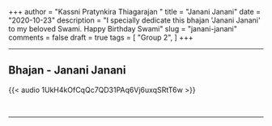 +++
author = "Kassni Pratynkira Thiagarajan "
title = "Janani Janani"
date = "2020-10-23"
description = "I specially dedicate this bhajan 'Janani Janani' to my beloved Swami. Happy Birthday Swami"
slug = "janani-janani"
comments = false
draft = true
tags = [
    "Group 2",
]
+++

---

## Bhajan - Janani Janani

{{< audio 1UkH4kOfCqQc7QD31PAq6Vj6uxqSRtT6w >}}

<br>

---
